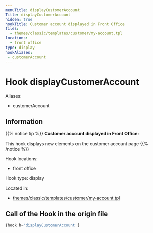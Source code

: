```yaml
---
menuTitle: displayCustomerAccount
Title: displayCustomerAccount
hidden: true
hookTitle: Customer account displayed in Front Office
files:
  - themes/classic/templates/customer/my-account.tpl
locations:
  - front office
type: display
hookAliases:
 - customerAccount
---
```


# Hook displayCustomerAccount

Aliases: 
 - customerAccount



## Information

{{% notice tip %}}
**Customer account displayed in Front Office:** 

This hook displays new elements on the customer account page
{{% /notice %}}

Hook locations: 
  - front office

Hook type: display

Located in: 
  - [themes/classic/templates/customer/my-account.tpl](https://github.com/PrestaShop/PrestaShop/blob/8.0.x/themes/classic/templates/customer/my-account.tpl)

## Call of the Hook in the origin file

```php
{hook h='displayCustomerAccount'}
```
